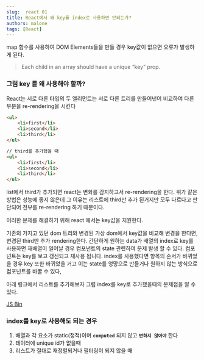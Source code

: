 ```yaml
---
slug:  react 01
title: React에서 왜 key를 index로 사용하면 안되는가?
authors: malone
tags: [React]
---
```


map 함수를 사용하여 DOM Elements들을 만들 경우 key값이 없으면 오류가 발생하게 된다.

> Each child in an array should have a unique “key” prop.
> 

### 그럼 key 를 왜 사용해야 할까?

React는 서로 다른 타입의 두 엘리먼트는 서로 다른 트리를 만들어낸어 비교하여 다른 부분을 re-rendering을 시킨다

```html
<ul>
	<li>first</li>
	<li>second</li>
	<li>third</li>
</ul>

// third를 추가했을 때
<ul>
	<li>first</li>
	<li>second</li>
	<li>third</li>
</ul>
```

list에서 third가 추가되면 react는 변화를 감지하고서 re-rendering을 한다. 위가 같은 방법은 성능에 좋지 않은데 그 이유는 리스트에 third만 추가 된거지만 모두 다르다고 판단되어 전부를 re-rendering 하기 때문이다.  

이러한 문제를 해결하기 위해 react 에서는 key값을 지원한다.

기존의 가지고 있던 dom 트리와 변경된 가상 dom에서 key값을 비교해 변경을 한다면, 변경된 third만 추가 rendering한다. 간단하게 원하는 data가  배열의 index로 key를 사용하면 재배열이 일어날 경우 컴포넌트의 state 관련하여 문제 발생 할 수 있다. 컴포넌트는 key를 보고 갱신되고 재사용 됩니다. index를 사용했다면 항목의 순서가 바뀌었을 경우 key 또한 바뀌었을 거고 이는 state를 엉망으로 만들거나 원하지 않는 방식으로 컴포넌트를 바꿀 수 있다, 

아래 링크에서 리스트를 추가해보자 그럼 index를 key로 추가했을때의 문제점을 알 수 있다.

[JS Bin](https://jsbin.com/wohima/edit?output)

### index를 key로 사용해도 되는 경우

1. 배열과 각 요소가 static(정적)이며 **`computed`** 되지 않고 **`변하지 않아야`** 한다
2. 테이터에 unique id가 없을때
3. 리스트가 절대로 재정렬되거나 필터링이 되지 않을 때